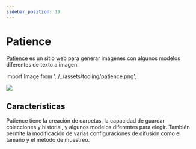 ```yaml
---
sidebar_position: 19
---
```


# Patience

[Patience](https://www.patience.ai) es un sitio web para generar imágenes con algunos modelos diferentes de texto a imagen.

import Image from '../../assets/tooling/patience.png';

<div style={{textAlign: 'center'}}>
  <img src={Image} style={{width: "750px"}} />
</div>

## Características

Patience tiene la creación de carpetas, la capacidad de guardar colecciones y historial, y algunos modelos diferentes para elegir. También permite la modificación de varias configuraciones de difusión como el tamaño y el método de muestreo.